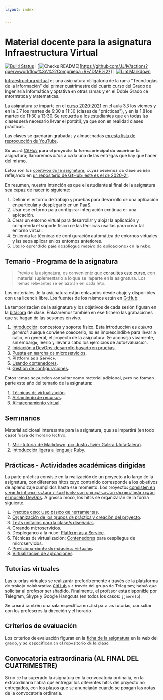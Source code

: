 ```yaml
---
layout: index


---
```

# Material docente para la asignatura Infraestructura Virtual

[![Build Status](https://travis-ci.org/JJ/IV.svg?branch=master)](https://travis-ci.org/JJ/IV)
|
[![Checks README](https://github.com/JJ/Test-Text/workflows/Checks%20README/badge.svg))[https://github.com/JJ/IV/actions?query=workflow%3A%22Comprueba+README%22]
|
[![Lint Markdown](https://github.com/JJ/IV/workflows/Lint%20Markdown/badge.svg)](https://github.com/JJ/IV/actions?query=workflow%3A%22Lint+Markdown%22)

[Infraestructura virtual](https://etsiit.ugr.es/pages/calendario_academico/horarioscurso20192020/horariosgii1920)
es una asignatura obligatoria de la rama "Tecnologías de la Información" del
primer cuatrimestre del cuarto curso del Grado de Ingeniería Informática y
optativa en otras ramas y en el Doble Grado de Informática y Matemáticas.

La asignatura se imparte en el
[curso 2020-2021](http://etsiit.ugr.es/pages/calendario_academico/horarioscurso20202021/horariosgii2021/!)
en el aula 3.3 los viernes y en la 3.7 los martes de 9:30 a 11:30 (clases de
"prácticas"), y en la 1.8 los martes de 11:30 a 13:30. Se recuerda a los
estudiantes que en todas las clases será necesario llevar el portátil, ya que
son en realidad clases prácticas.

Las clases se quedarán grabadas y almacenadas
[en esta lista de reproducción de YouTube](https://www.youtube.com/playlist?list=PLsYEfmwhBQdKIwbMDIwK64pt3Fs03BDz9).

Se usará [GitHub](http://github.com) para el proyecto, la forma principal de
examinar la asignatura; llamaremos *hitos* a cada una de las entregas que hay
que hacer del mismo.

Estos son los [objetivos de la asignatura](documentos/objetivos), cuyas
sesiones de clase se irán reflejando en
[un repositorio de GitHub; este es el de 2020-21](https://github.com/JJ/IV-20-21).

En resumen, nuestra intención es que el estudiante al final de la asignatura sea
capaz de hacer lo siguiente:

1. Definir el entorno de trabajo y pruebas para desarrollo de una aplicación en
   particular y desplegarlo en un PaaS.
2. Usar ese entorno para configurar integración continua en una aplicación.
3. Crear un entorno virtual para desarrollar y alojar la aplicación y comprenda
   el soporte físico de las técnicas usadas para crear tal entorno virtual.
4. Entienda las técnicas de configuración automática de entornos virtuales y
   las sepa aplicar en los entornos anteriores.
5. Use lo aprendido para despliegue masivo de aplicaciones en la nube.

## Temario - Programa de la asignatura

> Previo a la asignatura, es conveniente
> que [consultes este curso](https://jj.github.io/curso-tdd), con
> material suplementario a lo que se imparte en la asignatura. Los
> temas relevantes se enlazarán en cada hito.

Los materiales de la asignatura están enlazados desde abajo y
disponibles con una licencia libre. Los fuentes de los mismos están en
[GitHub](http://github.com/JJ/IV).

La temporización de la asignatura y los objetivos de cada sesión figuran en la
[bitácora](https://github.com/JJ/IV-20-21/blob/master/sesiones/README.md) de
clase. Enlazaremos también en ese fichero las grabaciones que se hagan de las
sesiones en vivo.

1. [Introducción](documentos/temas/Intro_concepto_y_soporte_fisico):
   conceptos y soporte físico. Esta introducción es *cultura general*; aunque
   conviene conocerlo, no es imprescindible para llevar a cabo, en general, el
   proyecto de la asignatura. Se aconseja vivamente, sin embargo, leerlo y
   llevar a cabo los ejercicios de autoevaluación.
2. [Iniciación a DevOps: desarrollo basado en pruebas](documentos/temas/Desarrollo_basado_en_pruebas).
3. [Puesta en marcha de microservicios](documentos/temas/Microservicios).
4. [Platform as a Service](documentos/temas/PaaS).
5. [Usando contenedores](documentos/temas/Contenedores).
6. [Gestión de configuraciones](documentos/temas/Gestion_de_configuraciones).

Estos temas se pueden consultar como material adicional, pero no forman parte
este año del temario de la asignatura:

1. [Técnicas de virtualización](documentos/temas/Tecnicas_de_virtualizacion).
2. [Aislamiento de recursos](documentos/temas/Aislamiento_de_recursos).
3. [Almacenamiento virtual](documentos/temas/Almacenamiento).

## Seminarios

Material adicional interesante para la asignatura, que se impartirá
(en todo caso) fuera del horario lectivo.

1. [Mini-tutorial de Markdown, por Justo Javier Galera
   (JotaGalera)](documentos/seminarios/tutorial).
2. [Introducción ligera al lenguaje Ruby](documentos/seminarios/ruby).

## Prácticas - Actividades académicas dirigidas

La parte práctica consiste en la realización de un proyecto a lo largo
de la asignatura, con diferentes hitos cuyo contenido corresponde a
los objetivos de aprendizaje cumplidos hasta ese momento. Los
proyectos
[consisten en crear la infraestructura virtual junto con una aplicación
desarrollada según el modelo DevOps](documentos/proyecto/README.md). A
grosso modo, los hitos se organizarán de la forma siguiente.

1. [Práctica cero: Uso básico de
   herramientas](documentos/proyecto/0.Repositorio).
2. [Organización de los grupos de práctica y creación del
   proyecto](documentos/proyecto/1.Infraestructura).
3. [Tests unitarios para la clase/s diseñadas](documentos/proyecto/2.Tests).
4. [Creando microservicios](documentos/proyecto/3.Microservicios).
5. Desplegando a la nube:
   [Platform as a Service](documentos/proyecto/4.PaaS).
6. Técnicas de virtualización: [Contenedores](documentos/proyecto/5.Docker)
   para despliegue de microservicios.
7. [Provisionamiento de máquinas
   virtuales](documentos/proyecto/6.Provision).
8. [Virtualización de aplicaciones](documentos/proyecto/5.IaaS).

## Tutorías virtuales

Las tutorías virtuales se realizarán preferiblemente a través de la plataforma
de trabajo colaborativo
[GitHub](https://github.com/JJ/IV-20-21/issues?state=open) y a través del grupo
de Telegram; habrá que solicitar al profesor ser añadido. Finalmente, el
profesor está disponible por Telegram, Skype y Google Hangouts (en todos los
casos: `jjmerelo`).

Se creará también una sala específica en Jitsi para las tutorías,
consultar con los profesores la dirección y el horario.

## Criterios de evaluación

Los criterios de evaluación figuran en la
[ficha de la asignatura](https://grados.ugr.es/informatica/pages/infoacademica/guias_docentes/curso_actual/cuarto/tecnologiasdelainformacion/gii_infraestructura_virtual_20172018_firmada)
en la web del grado, y
[se especifican en el repositorio de la clase](https://github.com/JJ/IV-19-20/blob/master/Metodolog%C3%ADa_y_criterios_de_evaluaci%C3%B3n).

## Convocatoria extraordinaria (AL FINAL DEL CUATRIMESTRE)

Si no se ha superado la asignatura en la convocatoria ordinaria, en la
extraordinaria habrá que entregar los diferentes hitos del proyecto no
entregados, con los plazos que se anunciarán cuando se pongan las
notas de la convocatoria ordinaria.
